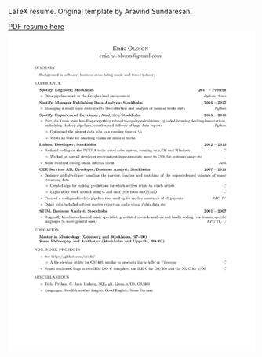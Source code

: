 LaTeX resume. Original template by Aravind Sundaresan.

[PDF resume here](https://github.com/eriols/tex-resume/master/resume.pdf)
![Resume page](resume.png)
